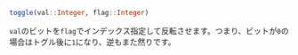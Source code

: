 ```julia
toggle(val::Integer, flag::Integer)
```

`val`のビットを`flag`でインデックス指定して反転させます。つまり、ビットが`0`の場合はトグル後に`1`になり、逆もまた然りです。
